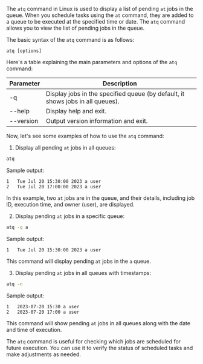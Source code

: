 The `atq` command in Linux is used to display a list of pending `at` jobs in the queue. When you schedule tasks using the `at` command, they are added to a queue to be executed at the specified time or date. The `atq` command allows you to view the list of pending jobs in the queue.

The basic syntax of the `atq` command is as follows:

```
atq [options]
```

Here's a table explaining the main parameters and options of the `atq` command:

| Parameter       | Description                                                                                   |
|-----------------|-----------------------------------------------------------------------------------------------|
| -q <queue>      | Display jobs in the specified queue (by default, it shows jobs in all queues).               |
| --help          | Display help and exit.                                                                        |
| --version       | Output version information and exit.                                                          |

Now, let's see some examples of how to use the `atq` command:

1. Display all pending `at` jobs in all queues:

```bash
atq
```

Sample output:
```
1   Tue Jul 20 15:30:00 2023 a user
2   Tue Jul 20 17:00:00 2023 a user
```

In this example, two `at` jobs are in the queue, and their details, including job ID, execution time, and owner (user), are displayed.

2. Display pending `at` jobs in a specific queue:

```bash
atq -q a
```

Sample output:
```
1   Tue Jul 20 15:30:00 2023 a user
```

This command will display pending `at` jobs in the `a` queue.

3. Display pending `at` jobs in all queues with timestamps:

```bash
atq -n
```

Sample output:
```
1   2023-07-20 15:30 a user
2   2023-07-20 17:00 a user
```

This command will show pending `at` jobs in all queues along with the date and time of execution.

The `atq` command is useful for checking which jobs are scheduled for future execution. You can use it to verify the status of scheduled tasks and make adjustments as needed.
